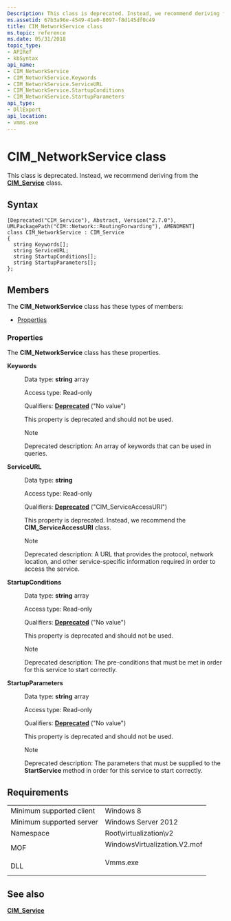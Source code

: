 ```yaml
---
Description: This class is deprecated. Instead, we recommend deriving from the CIM\_Service class.
ms.assetid: 67b3a96e-4549-41e0-8097-f8d145df0c49
title: CIM_NetworkService class
ms.topic: reference
ms.date: 05/31/2018
topic_type: 
- APIRef
- kbSyntax
api_name: 
- CIM_NetworkService
- CIM_NetworkService.Keywords
- CIM_NetworkService.ServiceURL
- CIM_NetworkService.StartupConditions
- CIM_NetworkService.StartupParameters
api_type: 
- DllExport
api_location: 
- vmms.exe
---
```


# CIM\_NetworkService class

This class is deprecated. Instead, we recommend deriving from the [**CIM\_Service**](cim-service.md) class.

## Syntax

``` syntax
[Deprecated("CIM_Service"), Abstract, Version("2.7.0"), UMLPackagePath("CIM::Network::RoutingForwarding"), AMENDMENT]
class CIM_NetworkService : CIM_Service
{
  string Keywords[];
  string ServiceURL;
  string StartupConditions[];
  string StartupParameters[];
};
```

## Members

The **CIM\_NetworkService** class has these types of members:

-   [Properties](#properties)

### Properties

The **CIM\_NetworkService** class has these properties.

<dl> <dt>

**Keywords**
</dt> <dd> <dl> <dt>

Data type: **string** array
</dt> <dt>

Access type: Read-only
</dt> <dt>

Qualifiers: [**Deprecated**](/windows/desktop/WmiSdk/standard-wmi-qualifiers) ("No value")
</dt> </dl>

This property is deprecated and should not be used.

> [!Note]  
> Deprecated description: An array of keywords that can be used in queries.

 

</dd> <dt>

**ServiceURL**
</dt> <dd> <dl> <dt>

Data type: **string**
</dt> <dt>

Access type: Read-only
</dt> <dt>

Qualifiers: [**Deprecated**](/windows/desktop/WmiSdk/standard-wmi-qualifiers) ("CIM\_ServiceAccessURI")
</dt> </dl>

This property is deprecated. Instead, we recommend the **CIM\_ServiceAccessURI** class.

> [!Note]  
> Deprecated description: A URL that provides the protocol, network location, and other service-specific information required in order to access the service.

 

</dd> <dt>

**StartupConditions**
</dt> <dd> <dl> <dt>

Data type: **string** array
</dt> <dt>

Access type: Read-only
</dt> <dt>

Qualifiers: [**Deprecated**](/windows/desktop/WmiSdk/standard-wmi-qualifiers) ("No value")
</dt> </dl>

This property is deprecated and should not be used.

> [!Note]  
> Deprecated description: The pre-conditions that must be met in order for this service to start correctly.

 

</dd> <dt>

**StartupParameters**
</dt> <dd> <dl> <dt>

Data type: **string** array
</dt> <dt>

Access type: Read-only
</dt> <dt>

Qualifiers: [**Deprecated**](/windows/desktop/WmiSdk/standard-wmi-qualifiers) ("No value")
</dt> </dl>

This property is deprecated and should not be used.

> [!Note]  
> Deprecated description: The parameters that must be supplied to the **StartService** method in order for this service to start correctly.

 

</dd> </dl>

## Requirements



|                                     |                                                                                                         |
|-------------------------------------|---------------------------------------------------------------------------------------------------------|
| Minimum supported client<br/> | Windows 8<br/>                                                                                    |
| Minimum supported server<br/> | Windows Server 2012<br/>                                                                          |
| Namespace<br/>                | Root\\virtualization\\v2<br/>                                                                     |
| MOF<br/>                      | <dl> <dt>WindowsVirtualization.V2.mof</dt> </dl> |
| DLL<br/>                      | <dl> <dt>Vmms.exe</dt> </dl>                     |



## See also

<dl> <dt>

[**CIM\_Service**](cim-service.md)
</dt> </dl>

 


